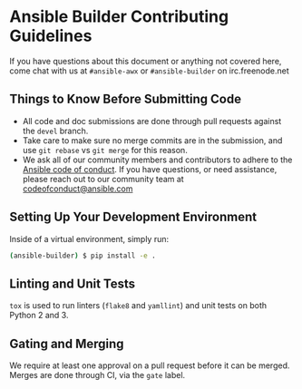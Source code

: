 # Ansible Builder Contributing Guidelines

If you have questions about this document or anything not covered here, come chat with us at `#ansible-awx` or `#ansible-builder` on irc.freenode.net


## Things to Know Before Submitting Code

- All code and doc submissions are done through pull requests against the `devel` branch.
- Take care to make sure no merge commits are in the submission, and use `git rebase` vs `git merge` for this reason.
- We ask all of our community members and contributors to adhere to the [Ansible code of conduct](http://docs.ansible.com/ansible/latest/community/code_of_conduct.html). If you have questions, or need assistance, please reach out to our community team at [codeofconduct@ansible.com](mailto:codeofconduct@ansible.com)


## Setting Up Your Development Environment

Inside of a virtual environment, simply run:

```bash
(ansible-builder) $ pip install -e .
```

## Linting and Unit Tests

`tox` is used to run linters (`flake8` and `yamllint`) and unit tests on both Python 2 and 3.


## Gating and Merging

We require at least one approval on a pull request before it can be merged.  Merges are done through CI, via the `gate` label.
